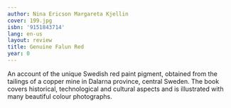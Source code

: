 ```yaml
---
author: Nina Ericson Margareta Kjellin
cover: 199.jpg
isbn: '9151843714'
lang: en-us
layout: review
title: Genuine Falun Red
year: 0
---
```

An account of the unique Swedish red paint pigment, obtained from the tailings of a copper mine in Dalarna province, central Sweden. The book covers historical, technological and cultural aspects and is illustrated with many beautiful colour photographs.
